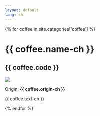 ```yaml
---
layout: default
lang: ch
---
```


{% for coffee in site.categories['coffee'] %}
<div class="row coffee-title ch-content">
	<h1>{{ coffee.name-ch }}</h1>
	<h2>{{ coffee.code }}</h2>
</div>
<div class="row coffee-content">
	<div class="col-lg-6 col-xs-6 coffee-image">
		<img class="img-responsive coffee-image" src="images/{{ coffee.image }}"></img>
	</div>
	<div class="col-lg-6 col-xs-6">
		<p>
			Origin:
			<b>{{ coffee.origin-ch }}</b>  
		</p>
		<p>{{ coffee.text-ch }}</p>
	</div>
</div>

{% endfor %}